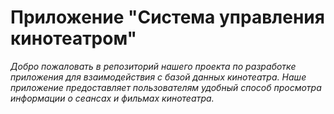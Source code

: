 # Приложение "Система управления кинотеатром"
*Добро пожаловать в репозиторий нашего проекта по разработке приложения для взаимодействия с базой данных кинотеатра. Наше приложение предоставляет пользователям удобный способ просмотра информации о сеансах и фильмах кинотеатра.*
